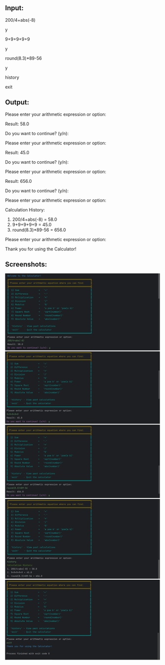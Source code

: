 Input:
-

200/4+abs(-8)

y

9+9+9+9+9

y

round(8.3)*89-56

y

history

exit

Output:
-

Please enter your arithmetic expression or option: 

Result: 58.0

Do you want to continue? (y/n):

Please enter your arithmetic expression or option: 

Result: 45.0

Do you want to continue? (y/n): 

Please enter your arithmetic expression or option: 

Result: 656.0

Do you want to continue? (y/n):

Please enter your arithmetic expression or option: 

Calculation History:
1. 200/4+abs(-8) = 58.0
2. 9+9+9+9+9 = 45.0
3. round(8.3)*89-56 = 656.0

Please enter your arithmetic expression or option: 

Thank you for using the Calculator!

Screenshots:
-

![x](images/3(1).png) ![x](images/3(2).png) ![x](images/3(3).png) ![x](images/3(4).png) ![x](images/3(5).png) 
